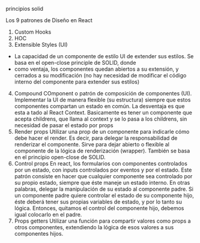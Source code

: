 principios solid

Los 9 patrones de Diseño en React

1. Custom Hooks
2. HOC
3. Extensible Styles (UI)

- La capacidad de un componente de estilo UI de extender sus estilos. Se basa en
  el open-close principle de SOLID, donde
- como ventaja, los componentes quedan abiertos a su extensión, y cerrados a su
  modificación (no hay necesidad de modificar el código interno del componente
  para extender sus estilos)

4. Compound COmponent o patrón de composición de componentes (UI). Implementar
   la UI de manera flexible (su estructura) siempre que estos componentes
   compartan un estado en común. La desventaja es que esta a tado al React
   Context. Basicamente es tener un componente que acepta childrens, que llama
   al context y se lo pasa a los childrens, sin necesidad de pasar el estado por
   props
5. Render props Utilizar una prop de un componente para indicarle cómo debe
   hacer el render. Es decir, para delegar la responsabilidad de renderizar el
   componente. Sirve para dejar abierto o flexible al componente de la lógica de
   renderización (wrapper). También se basa en el principio open-close de SOLID.
6. Control props En react, los formularios con componentes controlados por un
   estado, con inputs controlados por eventos y por el estado. Este patrón
   consiste en hacer que cualquier componente sea controlado por su propio
   estado, siempre que éste maneje un estado interno. En otras palabras, delegar
   la manipulación de su estado al componente padre. Si un componente padre
   quiere controlar el estado de su componente hijo, éste deberá tener sus
   propias variables de estado, y por lo tanto su lógica. Entonces, quitamos el
   control del componente hijo, debemos igual colocarlo en el padre.
7. Props getters Utilizar una función para compartir valores como props a otros
   componentes, extendiendo la lógica de esos valores a sus componentes hijos.
